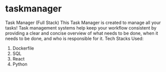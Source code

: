 # taskmanager
Task Manager (Full Stack)
This Task Manager is created to manage all your tasks! Task management systems help keep your workflow consistent by providing a clear and concise overview of what needs to be done, when it needs to be done, and who is responsible for it.
Tech Stacks Used:
1. Dockerfile
2. SQL
3. React
4. Python
